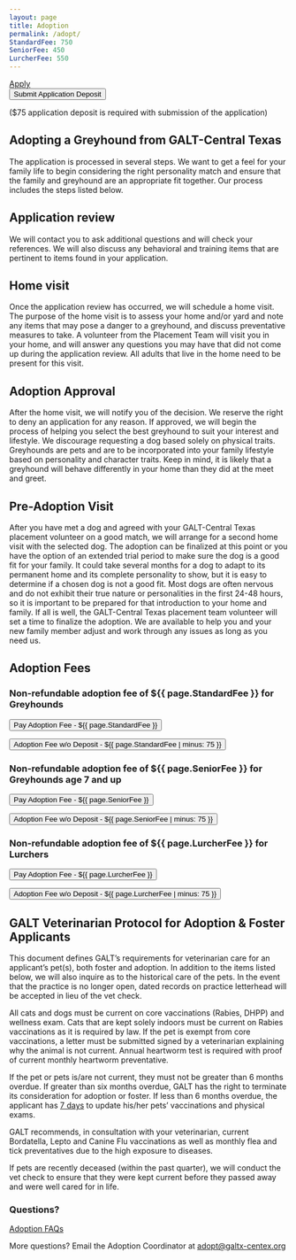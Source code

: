 ```yaml
---
layout: page
title: Adoption
permalink: /adopt/
StandardFee: 750
SeniorFee: 450
LurcherFee: 550
---
```


<div class="row">
  <div class="col-md-4"></div>
  <div class="col-md-4">
    <a class="btn btn-lg btn-block btn-padding btn-success" href="https://galtct.armgnt.com/gms_appform.php" role="button">Apply</a>
  </div>
</div>

<div class="row">
  <div class="col-md-4"></div>
  <div class="col-md-4">
    <form action='https://www.paypal.com/cgi-bin/webscr' method='post'>
      <input type='hidden' name='cmd' value='_donations'>
      <input type='hidden' name='business' value='accounting@galtx-centex.org'>
      <input type='hidden' name='amount' value='75'>
      <input type='hidden' name='currency_code' value='USD'>
      <input type='hidden' name='item_name' value='Adoption Application Deposit'>
      <input type='hidden' name='return' value='https://galtx-centex.org/adopt/'>
      <input type='hidden' name='cancel_return' value='https://galtx-centex.org/adopt/'>
      <input type="submit" name="submit" value="Submit Application Deposit" class="btn btn-lg btn-block btn-padding btn-primary">
    </form>
  </div>
</div>

<div class="text-center">
  ($75 application deposit is required with submission of the application)
</div>

## Adopting a Greyhound from GALT-Central Texas

The application is processed in several steps. We want to get a feel for your family life to begin considering the right
personality match and ensure that the family and greyhound are an appropriate fit together. Our process includes the steps listed below.

## Application review

We will contact you to ask additional questions and will check your references. We will also discuss any behavioral and
training items that are pertinent to items found in your application.

## Home visit

Once the application review has occurred, we will schedule a home visit. The purpose of the home visit is to assess your
home and/or yard and note any items that may pose a danger to a greyhound, and discuss preventative measures to take. A
volunteer from the Placement Team will visit you in your home, and will answer any questions you may have that did not
come up during the application review. All adults that live in the home need to be present for this visit.

## Adoption Approval

After the home visit, we will notify you of the decision. We reserve the right to deny an application for any reason.
If approved, we will begin the process of helping you select the best greyhound to suit your interest and lifestyle.
We discourage requesting a dog based solely on physical traits.
Greyhounds are pets and are to be incorporated into your family lifestyle based on personality and character traits.
Keep in mind, it is likely that a greyhound will behave differently in your home than they did at the meet and greet.

## Pre-Adoption Visit

After you have met a dog and agreed with your GALT-Central Texas placement volunteer on a good match, we will arrange for a second home
visit with the selected dog. The adoption can be finalized at this point or you have the option of an extended trial
period to make sure the dog is a good fit for your family. It could take several months for a dog to adapt to its
permanent home and its complete personality to show, but it is easy to determine if a chosen dog is not a good fit. Most
dogs are often nervous and do not exhibit their true nature or personalities in the first 24-48 hours, so it is
important to be prepared for that introduction to your home and family. If all is well, the GALT-Central Texas placement team volunteer
will set a time to finalize the adoption. We are available to help you and your new family member adjust and work
through any issues as long as you need us.

## Adoption Fees

### Non-refundable adoption fee of ${{ page.StandardFee }} for Greyhounds

<form action="https://www.paypal.com/cgi-bin/webscr" method="post" target="_top">
  <input type='hidden' name='cmd' value='_donations'>
  <input type='hidden' name='business' value='accounting@galtx-centex.org'>
  <input type='hidden' name='amount' value='{{ page.StandardFee }}'>
  <input type='hidden' name='currency_code' value='USD'>
  <input type='hidden' name='item_name' value='Adoption fee for Greyhounds'>
  <input type='hidden' name='return' value='https://galtx-centex.org/adopt/'>
  <input type='hidden' name='cancel_return' value='https://galtx-centex.org/adopt/'>
  <input type="submit" name="submit" value="Pay Adoption Fee - ${{ page.StandardFee }}" class="btn btn-primary btn-padding">
</form>

<form action="https://www.paypal.com/cgi-bin/webscr" method="post" target="_top">
  <input type='hidden' name='cmd' value='_donations'>
  <input type='hidden' name='business' value='accounting@galtx-centex.org'>
  <input type='hidden' name='amount' value='{{ page.StandardFee | minus: 75 }}'>
  <input type='hidden' name='currency_code' value='USD'>
  <input type='hidden' name='item_name' value='Adoption fee for Greyhounds'>
  <input type='hidden' name='return' value='https://galtx-centex.org/adopt/'>
  <input type='hidden' name='cancel_return' value='https://galtx-centex.org/adopt/'>
  <input type="submit" name="submit" value="Adoption Fee w/o Deposit - ${{ page.StandardFee | minus: 75 }}" class="btn btn-primary btn-padding">
</form>

### Non-refundable adoption fee of ${{ page.SeniorFee }} for Greyhounds age 7 and up

<form action="https://www.paypal.com/cgi-bin/webscr" method="post" target="_top">
  <input type='hidden' name='cmd' value='_donations'>
  <input type='hidden' name='business' value='accounting@galtx-centex.org'>
  <input type='hidden' name='amount' value='{{ page.SeniorFee }}'>
  <input type='hidden' name='currency_code' value='USD'>
  <input type='hidden' name='item_name' value='Adoption fee for Greyhounds age 7 and up'>
  <input type='hidden' name='return' value='https://galtx-centex.org/adopt/'>
  <input type='hidden' name='cancel_return' value='https://galtx-centex.org/adopt/'>
  <input type="submit" name="submit" value="Pay Adoption Fee - ${{ page.SeniorFee }}" class="btn btn-primary btn-padding">
</form>

<form action="https://www.paypal.com/cgi-bin/webscr" method="post" target="_top">
  <input type='hidden' name='cmd' value='_donations'>
  <input type='hidden' name='business' value='accounting@galtx-centex.org'>
  <input type='hidden' name='amount' value='{{ page.SeniorFree | minus: 75 }}'>
  <input type='hidden' name='currency_code' value='USD'>
  <input type='hidden' name='item_name' value='Adoption fee for Greyhounds age 7 and up'>
  <input type='hidden' name='return' value='https://galtx-centex.org/adopt/'>
  <input type='hidden' name='cancel_return' value='https://galtx-centex.org/adopt/'>
  <input type="submit" name="submit" value="Adoption Fee w/o Deposit - ${{ page.SeniorFee | minus: 75 }}" class="btn btn-primary btn-padding">
</form>

### Non-refundable adoption fee of ${{ page.LurcherFee }} for Lurchers

<form action="https://www.paypal.com/cgi-bin/webscr" method="post" target="_top">
  <input type='hidden' name='cmd' value='_donations'>
  <input type='hidden' name='business' value='accounting@galtx-centex.org'>
  <input type='hidden' name='amount' value='{{ page.LurcherFee }}'>
  <input type='hidden' name='currency_code' value='USD'>
  <input type='hidden' name='item_name' value='Adoption fee for Lurchers'>
  <input type='hidden' name='return' value='https://galtx-centex.org/adopt/'>
  <input type='hidden' name='cancel_return' value='https://galtx-centex.org/adopt/'>
  <input type="submit" name="submit" value="Pay Adoption Fee - ${{ page.LurcherFee }}" class="btn btn-primary btn-padding">
</form>

<form action="https://www.paypal.com/cgi-bin/webscr" method="post" target="_top">
  <input type='hidden' name='cmd' value='_donations'>
  <input type='hidden' name='business' value='accounting@galtx-centex.org'>
  <input type='hidden' name='amount' value='{{ page.LurcherFee | minus: 75 }}'>
  <input type='hidden' name='currency_code' value='USD'>
  <input type='hidden' name='item_name' value='Adoption fee for Lurchers'>
  <input type='hidden' name='return' value='https://galtx-centex.org/adopt/'>
  <input type='hidden' name='cancel_return' value='https://galtx-centex.org/adopt/'>
  <input type="submit" name="submit" value="Adoption Fee w/o Deposit - ${{ page.LurcherFee | minus: 75 }}" class="btn btn-primary btn-padding">
</form>

## GALT Veterinarian Protocol for Adoption & Foster Applicants

This document defines GALT’s requirements for veterinarian care for an applicant’s pet(s), both
foster and adoption. In addition to the items listed below, we will also inquire as to the
historical care of the pets. In the event that the practice is no longer open, dated records on
practice letterhead will be accepted in lieu of the vet check.

All cats and dogs must be current on core vaccinations (Rabies, DHPP) and wellness exam. Cats
that are kept solely indoors must be current on Rabies vaccinations as it is required by law.
If the pet is exempt from core vaccinations, a letter must be submitted signed by a
veterinarian explaining why the animal is not current.  Annual heartworm test is required with
proof of current monthly heartworm preventative.

If the pet or pets is/are not current, they must not be greater than 6 months overdue.  If
greater than six months overdue, GALT has the right to terminate its consideration for adoption
or foster.  If less than 6 months overdue, the applicant has <u>7 days</u> to update his/her
pets’ vaccinations and physical exams.

GALT recommends, in consultation with your veterinarian, current Bordatella, Lepto and Canine
Flu vaccinations as well as monthly flea and tick preventatives due to the high exposure to
diseases.

If pets are recently deceased (within the past quarter), we will conduct the vet check to
ensure that they were kept current before they passed away and were well cared for in life.

### Questions?

[Adoption FAQs](/adopt/faqs)

More questions? Email the Adoption Coordinator at [adopt@galtx-centex.org](mailto:adopt@galtx-centex.org)
